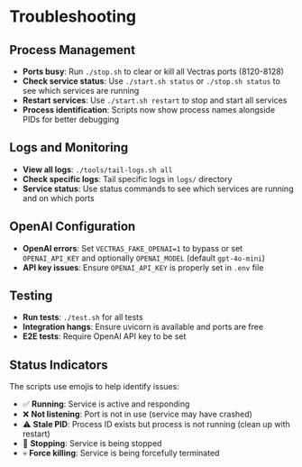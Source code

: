# Troubleshooting

## Process Management

- **Ports busy**: Run `./stop.sh` to clear or kill all Vectras ports (8120-8128)
- **Check service status**: Use `./start.sh status` or `./stop.sh status` to see which services are running
- **Restart services**: Use `./start.sh restart` to stop and start all services
- **Process identification**: Scripts now show process names alongside PIDs for better debugging

## Logs and Monitoring

- **View all logs**: `./tools/tail-logs.sh all`
- **Check specific logs**: Tail specific logs in `logs/` directory
- **Service status**: Use status commands to see which services are running and on which ports

## OpenAI Configuration

- **OpenAI errors**: Set `VECTRAS_FAKE_OPENAI=1` to bypass or set `OPENAI_API_KEY` and optionally `OPENAI_MODEL` (default `gpt-4o-mini`)
- **API key issues**: Ensure `OPENAI_API_KEY` is properly set in `.env` file

## Testing

- **Run tests**: `./test.sh` for all tests
- **Integration hangs**: Ensure uvicorn is available and ports are free
- **E2E tests**: Require OpenAI API key to be set

## Status Indicators

The scripts use emojis to help identify issues:
- ✅ **Running**: Service is active and responding
- ❌ **Not listening**: Port is not in use (service may have crashed)
- ⚠️ **Stale PID**: Process ID exists but process is not running (clean up with restart)
- 🛑 **Stopping**: Service is being stopped
- 💀 **Force killing**: Service is being forcefully terminated


